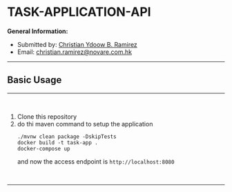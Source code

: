 # TASK-APPLICATION-API

**General Information:**

- Submitted by: [Christian Ydoow B. Ramirez](https://github.com/christianYdoow/E16-SpringBootActivity-Task/tree/master/E16-SpringBootActivity-master)
- Email: christian.ramirez@novare.com.hk

---

## Basic Usage

---

<br/>

1. Clone this repository
2. do thi maven command to setup the application
   ```
   ./mvnw clean package -DskipTests
   docker build -t task-app .
   docker-compose up
   ```
   and now the access endpoint is  `http://localhost:8080`
<br/>

---
